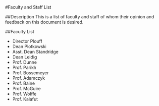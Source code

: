 #Faculty and Staff List

##Description
This is a list of faculty and staff of whom their opinion and feedback on this document is desired.

##Faculty List
* Director Plouff
* Dean Plotkowski
* Asst. Dean Standridge
* Dean Leidig
* Prof. Dunne
* Prof. Parikh
* Prof. Bossemeyer
* Prof. Adamczyk
* Prof. Baine
* Prof. McGuire
* Prof. Wolffe
* Prof. Kalafut
